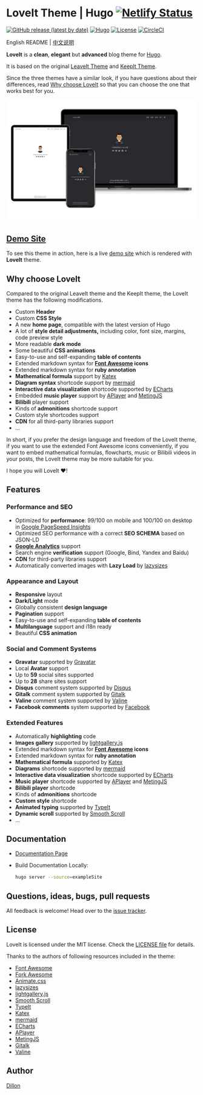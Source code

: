 # LoveIt Theme | Hugo [![Netlify Status](https://api.netlify.com/api/v1/badges/e60303f2-862c-4342-bf59-7c9adb10812e/deploy-status)](https://app.netlify.com/sites/hugo-loveit/deploys)

[![GitHub release (latest by date)](https://img.shields.io/github/v/release/dillonzq/LoveIt?style=flat-square)](https://github.com/dillonzq/LoveIt/releases) [![Hugo](https://img.shields.io/badge/Hugo-%5E0.62.0-blue?style=flat-square&logo=hugo)](https://gohugo.io/) [![License](https://img.shields.io/github/license/dillonzq/LoveIt?style=flat-square)](https://github.com/dillonzq/LoveIt/blob/master/LICENSE) [![CircleCI](https://img.shields.io/circleci/build/github/dillonzq/LoveIt/develop?label=CI&style=flat-square&logo=circleci)](https://app.circleci.com/pipelines/github/dillonzq/LoveIt)

English README | [中文说明](README.zh-cn.md)

**LoveIt** is a **clean**, **elegant** but **advanced** blog theme for [Hugo](https://gohugo.io/).

It is based on the original [LeaveIt Theme](https://github.com/liuzc/LeaveIt/) and [KeepIt Theme](https://github.com/liuzc/LeaveIt/).

Since the three themes have a similar look, if you have questions about their differences,
read [Why choose LoveIt](#why-choose-loveit) so that you can choose the one that works best for you.

![Hugo Theme LoveIt](images/Apple-Devices-Preview.png)

## [Demo Site](https://hugoloveit.com/)

To see this theme in action, here is a live [demo site](https://hugoloveit.com/) which is rendered with **LoveIt** theme.

## Why choose LoveIt

Compared to the original LeaveIt theme and the KeepIt theme, the LoveIt theme has the following modifications.

* Custom **Header**
* Custom **CSS Style**
* A new **home page**, compatible with the latest version of Hugo
* A lot of **style detail adjustments,** including color, font size, margins, code preview style
* More readable **dark mode**
* Some beautiful **CSS animations**
* Easy-to-use and self-expanding **table of contents**
* Extended markdown syntax for **[Font Awesome](https://fontawesome.com/) icons**
* Extended markdown syntax for **ruby annotation**
* **Mathematical formula** support by [Katex](https://katex.org/)
* **Diagram syntax** shortcode support by [mermaid](https://github.com/knsv/mermaid)
* **Interactive data visualization** shortcode supported by [ECharts](https://echarts.apache.org/)
* Embedded **music player** support by [APlayer](https://github.com/MoePlayer/APlayer) and [MetingJS](https://github.com/metowolf/MetingJS)
* **Bilibili** player support
* Kinds of **admonitions** shortcode support
* Custom style shortcodes support
* **CDN** for all third-party libraries support
* ...

In short,
if you prefer the design language and freedom of the LoveIt theme,
if you want to use the extended Font Awesome icons conveniently,
if you want to embed mathematical formulas, flowcharts, music or Bilibili videos in your posts,
the LoveIt theme may be more suitable for you.

I hope you will LoveIt ❤️!

## Features

### Performance and SEO

* Optimized for **performance**: 99/100 on mobile and 100/100 on desktop in [Google PageSpeed Insights](https://developers.google.com/speed/pagespeed/insights)
* Optimized SEO performance with a correct **SEO SCHEMA** based on JSON-LD
* [**Google Analytics**](https://analytics.google.com/analytics) support
* Search engine **verification** support (Google, Bind, Yandex and Baidu)
* **CDN** for third-party libraries support
* Automatically converted images with **Lazy Load** by [lazysizes](https://github.com/aFarkas/lazysizes)

### Appearance and Layout

* **Responsive** layout
* **Dark/Light** mode
* Globally consistent **design language**
* **Pagination** support
* Easy-to-use and self-expanding **table of contents**
* **Multilanguage** support and i18n ready
* Beautiful **CSS animation**

### Social and Comment Systems

* **Gravatar** supported by [Gravatar](https://gravatar.com)
* Local **Avatar** support
* Up to **59** social sites supported
* Up to **28** share sites support
* **Disqus** comment system supported by [Disqus](https://disqus.com)
* **Gitalk** comment system supported by [Gitalk](https://github.com/gitalk/gitalk)
* **Valine** comment system supported by [Valine](https://valine.js.org/)
* **Facebook comments** system supported by [Facebook](https://developers.facebook.com/docs/plugins/comments/)

### Extended Features

* Automatically **highlighting** code
* **Images gallery** supported by [lightgallery.js](https://github.com/sachinchoolur/lightgallery.js)
* Extended markdown syntax for **[Font Awesome](https://fontawesome.com/) icons**
* Extended markdown syntax for **ruby annotation**
* **Mathematical formula** supported by [Katex](https://katex.org/)
* **Diagrams** shortcode supported by [mermaid](https://github.com/knsv/mermaid)
* **Interactive data visualization** shortcode supported by [ECharts](https://echarts.apache.org/)
* **Music player** shortcode supported by [APlayer](https://github.com/MoePlayer/APlayer) and [MetingJS](https://github.com/metowolf/MetingJS)
* **Bilibili player** shortcode
* Kinds of **admonitions** shortcode
* **Custom style** shortcode
* **Animated typing** supported by [TypeIt](https://typeitjs.com/)
* **Dynamic scroll** supported by [Smooth Scroll](https://github.com/cferdinandi/smooth-scroll)
* ...

## Documentation

* [Documentation Page](https://hugoloveit.com/categories/documentation/)
* Build Documentation Locally:

    ```bash
    hugo server --source=exampleSite
    ```

## Questions, ideas, bugs, pull requests

All feedback is welcome! Head over to the [issue tracker](https://github.com/dillonzq/LoveIt/issues).

## License

LoveIt is licensed under the MIT license. Check the [LICENSE file](https://github.com/dillonzq/LoveIt/blob/master/LICENSE) for details.

Thanks to the authors of following resources included in the theme:

* [Font Awesome](https://fontawesome.com/)
* [Fork Awesome](https://forkaweso.me/Fork-Awesome/)
* [Animate.css](https://daneden.github.io/animate.css/)
* [lazysizes](https://github.com/aFarkas/lazysizes)
* [lightgallery.js](https://github.com/sachinchoolur/lightgallery.js)
* [Smooth Scroll](https://github.com/cferdinandi/smooth-scroll)
* [TypeIt](https://typeitjs.com/)
* [Katex](https://katex.org/)
* [mermaid](https://github.com/knsv/mermaid)
* [ECharts](https://echarts.apache.org/)
* [APlayer](https://github.com/MoePlayer/APlayer)
* [MetingJS](https://github.com/metowolf/MetingJS)
* [Gitalk](https://github.com/gitalk/gitalk)
* [Valine](https://valine.js.org/)

## Author

[Dillon](https://dillonzq.com)
